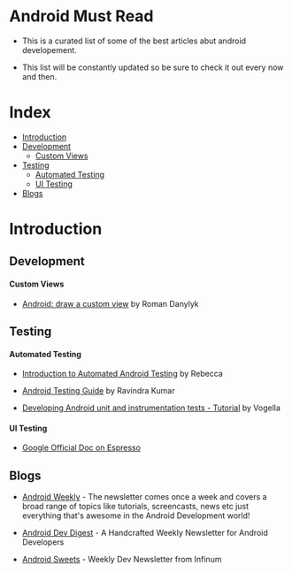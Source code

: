 # Android Must Read
* This is a curated list of some of the best articles abut android developement.

* This list will be constantly updated so be sure to check it out every now and then.

# Index

- [Introduction](#introduction)
- [Development](#development)
  - [Custom Views](#custom-views)
- [Testing](#testing)
  - [Automated Testing](#automated-testing)
  - [UI Testing](#ui-testing)
- [Blogs](#blogs)





# Introduction

## Development

#### Custom Views
* [Android: draw a custom view](https://medium.com/@romandanylyk96/android-draw-a-custom-view-ef79fe2ff54b#.trqqx4ftc) by Roman Danylyk

## Testing

#### Automated Testing

* [Introduction to Automated Android Testing](https://riggaroo.co.za/introduction-automated-android-testing/) by  Rebecca

* [Android Testing Guide](https://github.com/ravidsrk/android-testing-guide/blob/master/README.md#introduction) by Ravindra Kumar

* [Developing Android unit and instrumentation tests - Tutorial](http://www.vogella.com/tutorials/AndroidTesting/article.html) by Vogella

#### UI Testing

* [Google Official Doc on Espresso](https://google.github.io/android-testing-support-library/docs/espresso/index.html)

## Blogs

* [Android Weekly](http://androidweekly.net/) - The newsletter comes once a week and covers a broad range of topics like tutorials, screencasts, news etc just everything that's awesome in the Android Development world!

* [Android Dev Digest](https://www.androiddevdigest.com/) - A Handcrafted Weekly Newsletter for Android Developers

* [Android Sweets](https://androidsweets.ongoodbits.com/) - Weekly Dev Newsletter from Infinum

